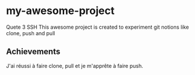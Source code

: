 # my-awesome-project
Quete 3 SSH
This awesome project is created to experiment git notions like clone, push and pull


## Achievements

J'ai réussi à faire clone, pull et je m'apprête à faire push.

